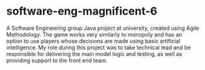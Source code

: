 # software-eng-magnificent-6
A Software Engineering group Java project at university, created using Agile Methodology. The game works very similarly to monopoly and has an  option to use players whose decisions are made using basic artificial intelligence. My role during this project was to take technical lead
and be responsible for delivering the main model logic and testing, as well as providing support to the front end team. 
